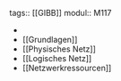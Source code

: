 tags:: [[GIBB]]
modul:: M117

-
- [[Grundlagen]]
- [[Physisches Netz]]
- [[Logisches Netz]]
- [[Netzwerkressourcen]]